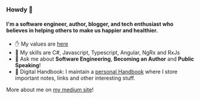 ### Howdy 👋

#### I'm a software engineer, author, blogger, and tech enthusiast who believes in helping others to make us happier and healthier.

- ✋ My values are [here](https://github.com/georgemarklow/personal/blob/main/README.md)
- 🌱 My skills are C#, Javascript, Typescript, Angular, NgRx and RxJs
- 💬 Ask me about **Software Engineering**, **Becoming an Author** and **Public Speaking**! 
- :memo: Digital Handbook: I maintain a [personal Handbook](https://github.com/georgemarklow/personal/) where I store important notes, links and other interesting stuff. 

More about me on [my medium site](https://marklowg.medium.com/)!
